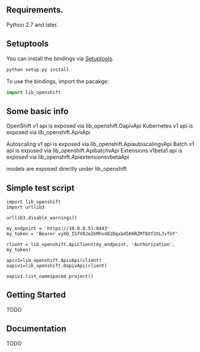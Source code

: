 ## Requirements.
Python 2.7 and later.

## Setuptools
You can install the bindings via [Setuptools](http://pypi.python.org/pypi/setuptools).

```sh
python setup.py install
```

To use the bindings, import the pacakge:

```python
import lib_openshift
```

## Some basic info

OpenShift v1 api is exposed via lib_openshift.OapivApi
Kubernetes v1 api is exposed via lib_openshift.ApivApi

Autoscaling v1 api is exposed via lib_openshift.ApiautoscalingvApi
Batch v1 api is exposed via lib_openshift.ApibatchvApi
Extensions v1beta1 api is exposed via lib_openshift.ApiextensionsvbetaApi

models are exposed directly under lib_openshift

## Simple test script

```
import lib_openshift
import urllib3

urllib3.disable_warnings()

my_endpoint = 'https://10.0.0.51:8443'
my_token = 'Bearer vyXQ_ISfV8JeZeMhvd81Dqxb45KHRZMT8Xf3XLJvfUY'

client = lib_openshift.ApiClient(my_endpoint, 'Authorization', my_token)

apiv1=lib_openshift.ApivApi(client)
oapiv1=lib_openshift.OapivApi(client)

oapiv1.list_namespaced_project()
```

## Getting Started

TODO


## Documentation

TODO
